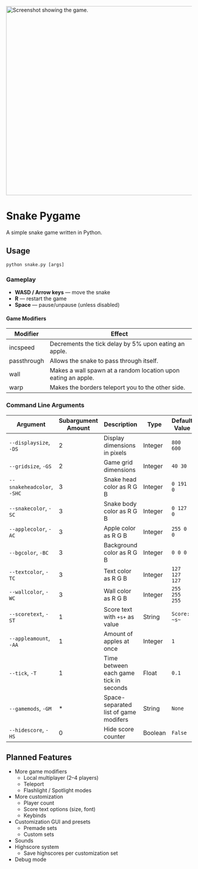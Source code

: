 <img width="512" alt="Screenshot showing the game." src="https://github.com/user-attachments/assets/d35c09bf-fa54-47f5-9e36-3511b58303df" />

# Snake Pygame
A simple snake game written in Python.

## Usage
```
python snake.py [args]
```

### Gameplay
- **WASD / Arrow keys** — move the snake
- **R** — restart the game
- **Space** — pause/unpause (unless disabled) 

#### Game Modifiers
|Modifier|Effect|
|-|-|
|incspeed|Decrements the tick delay by 5% upon eating an apple.|
|passthrough|Allows the snake to pass through itself.|
|wall|Makes a wall spawn at a random location upon eating an apple.|
|warp|Makes the borders teleport you to the other side.|

### Command Line Arguments
|Argument|Subargument Amount|Description|Type|Default Value|
|-|-|-|-|-|
|`--displaysize`, `-DS`|2|Display dimensions in pixels|Integer|`800 600`|
|`--gridsize`, `-GS`|2|Game grid dimensions|Integer|`40 30`|
|`--snakeheadcolor`, `-SHC`|3|Snake head color as R G B|Integer|`0 191 0`|
|`--snakecolor`, `-SC`|3|Snake body color as R G B|Integer|`0 127 0`|
|`--applecolor`, `-AC`|3|Apple color as R G B|Integer|`255 0 0`|
|`--bgcolor`, `-BC`|3|Background color as R G B|Integer|`0 0 0`|
|`--textcolor`, `-TC`|3|Text color as R G B|Integer|`127 127 127`|
|`--wallcolor`, `-WC`|3|Wall color as R G B|Integer|`255 255 255`|
|`--scoretext`, `-ST`|1|Score text with `+s+` as value|String|`Score: ~s~`|
|`--appleamount`, `-AA`|1|Amount of apples at once|Integer|`1`|
|`--tick`, `-T`|1|Time between each game tick in seconds|Float|`0.1`|
|`--gamemods`, `-GM`|*|Space-separated list of game modifers|String|`None`|
|`--hidescore`, `-HS`|0|Hide score counter|Boolean|`False`|

## Planned Features
- More game modifiers
  - Local multiplayer (2–4 players)
  - Teleport
  - Flashlight / Spotlight modes
- More customization
  - Player count
  - Score text options (size, font)
  - Keybinds
- Customization GUI and presets
  - Premade sets
  - Custom sets
- Sounds
- Highscore system
  - Save highscores per customization set
- Debug mode
